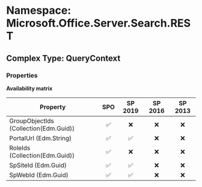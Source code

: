 # Namespace: Microsoft.Office.Server.Search.REST

## Complex Type: QueryContext

### Properties

**Availability matrix**

Property | SPO | SP 2019 | SP 2016 | SP 2013
----------|:---:|:-------:|:-------:|:-------:
GroupObjectIds (Collection(Edm.Guid)) | ✅ | ❌ | ❌ | ❌
PortalUrl (Edm.String) | ✅ | ✅ | ❌ | ❌
RoleIds (Collection(Edm.Guid)) | ✅ | ❌ | ❌ | ❌
SpSiteId (Edm.Guid) | ✅ | ✅ | ❌ | ❌
SpWebId (Edm.Guid) | ✅ | ✅ | ❌ | ❌